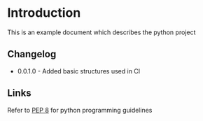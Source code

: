 # Introduction

This is an example document which describes the python project

## Changelog

- 0.0.1.0 - Added basic structures used in CI

## Links

Refer to [PEP 8](https://peps.python.org/pep-0008/) for python programming guidelines
